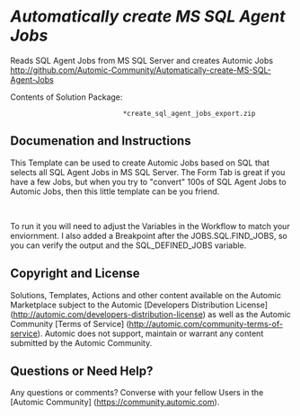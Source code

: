 *Automatically create MS SQL Agent Jobs*
=============


Reads SQL Agent Jobs from MS SQL Server and creates Automic Jobs
http://github.com/Automic-Community/Automatically-create-MS-SQL-Agent-Jobs

<!-- List of attached files -->
Contents of Solution Package:

						
								*create_sql_agent_jobs_export.zip
								
						


Documenation and Instructions
---

<p>This Template can be used to create Automic Jobs based on SQL that selects all SQL Agent Jobs in MS SQL Server. The Form Tab is great if you have a few Jobs, but when you try to "convert" 100s of SQL Agent Jobs to Automic Jobs, then this little template can be you friend.</p>
<p>&nbsp;</p>
<p>To run it you will need to adjust the Variables in the Workflow to match your enviornment. I also added a Breakpoint after the&nbsp;JOBS.SQL.FIND_JOBS, so you can verify the output and the SQL_DEFINED_JOBS variable.&nbsp;</p>

Copyright and License
---

Solutions, Templates, Actions and other content available on the Automic Marketplace subject to the Automic [Developers Distribution License] (http://automic.com/developers-distribution-license) as well as the Automic Community [Terms of Service] (http://automic.com/community-terms-of-service).
Automic does not support, maintain or warrant any content submitted by the Automic Community.



Questions or Need Help? 
---
Any questions or comments? Converse with your fellow Users in the [Automic Community] (https://community.automic.com).